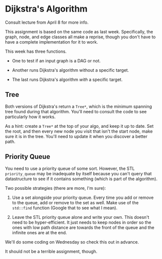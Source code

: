 Dijkstra's Algorithm
========

Consult lecture from April 8 for more info.

This assignment is based on the same code as last week. Specifically,
the graph, node, and edge classes all make a reprise, though you don't
have to have a complete implementation for it to work.

This week has three functions.

* One to test if an input graph is a DAG or not.

* Another runs Dijkstra's algorithm without a specific target.

* The last runs Dijkstra's algorithm _with_ a specific target.

Tree
------

Both versions of Dijkstra's return a `Tree*`, which is the minimum
spanning tree found during that algorithm. You'll need to consult the
code to see particularly how it works. 

As a hint: create a `Tree*` at the top of your algo, and keep it up to
date. Set the root, and then every new node you visit that isn't the
start node, make sure it is in the tree. You'll need to update it when
you discover a better path.

Priority Queue
--------

You need to use a priority queue of some sort. However, the STL
`priority_queue` may be inadequate by itself because you can't query
that datastructure to see if it contains something (which is part of
the algorithm).

Two possible strategies (there are more, I'm sure):

1. Use a set alongside your priority queue. Every time you add or
remove to the queue, add or remove to the set as well. Make use of the
`std::find` function (Google that to see what I mean).

2. Leave the STL priority queue alone and write your own. This doesn't
need to be hyper-efficient. It just needs to keep nodes in order so
the ones with low path distance are towards the front of the queue and
the infinite ones are at the end.

We'll do some coding on Wednesday so check this out in advance.

It should not be a terrible assignment, though.

